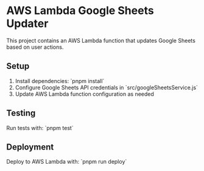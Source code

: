 # AWS Lambda Google Sheets Updater

This project contains an AWS Lambda function that updates Google Sheets based on user actions.

## Setup

1. Install dependencies: \`pnpm install\`
2. Configure Google Sheets API credentials in \`src/googleSheetsService.js\`
3. Update AWS Lambda function configuration as needed

## Testing

Run tests with: \`pnpm test\`

## Deployment

Deploy to AWS Lambda with: \`pnpm run deploy\`